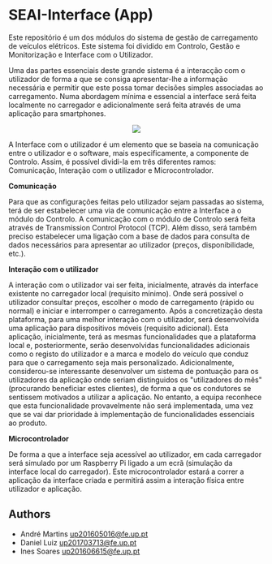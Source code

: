# SEAI-Interface (App)

Este repositório é um dos módulos do sistema de gestão de carregamento de veículos elétricos. Este sistema foi dividido em Controlo, Gestão e Monitorização e Interface com o Utilizador.

Uma das partes essenciais deste grande sistema é a interacção com o utilizador de forma a que se consiga apresentar-lhe a informação necessária e permitir que este possa tomar decisões simples associadas ao carregamento. Numa abordagem mínima e essencial a interface será feita localmente no carregador e adicionalmente será feita através de uma aplicação para smartphones.

<p align="center">
  <img src="https://github.com/up201606615/SEAI-Interface/blob/main/Design/SBS-Interface.png">
</p>

A Interface com o utilizador é um elemento que se baseia na comunicação entre o utilizador e o software, mais especificamente, a componente de Controlo. Assim, é possível dividi-la em três diferentes ramos: Comunicação, Interação com o utilizador e Microcontrolador.

**Comunicação**

Para que as configurações feitas pelo utilizador sejam passadas ao sistema, terá de ser estabelecer uma via de comunicação entre a Interface a o módulo do Controlo. A comunicação com o módulo de Controlo será feita através de Transmission Control Protocol (TCP). Além disso, será também preciso estabelecer uma ligação com a base de dados para consulta de dados necessários para apresentar ao utilizador (preços, disponibilidade, etc.).

**Interação com o utilizador**

A interação com o utilizador vai ser feita, inicialmente, através da interface existente no carregador local (requisito mínimo). Onde será possível o utilizador consultar preços, escolher o modo de carregamento (rápido ou normal) e iniciar e interromper o carregamento. Após a concretização desta plataforma, para uma melhor interação com o utilizador, será desenvolvida uma aplicação para dispositivos móveis (requisito adicional). Esta aplicação, inicialmente, terá as mesmas funcionalidades que a plataforma local e, posteriormente, serão desenvolvidas funcionalidades adicionais como o registo do utilizador e a marca e modelo do veículo que conduz para que o carregamento seja mais personalizado. Adicionalmente, considerou-se interessante desenvolver um sistema de pontuação para os utilizadores da aplicação onde seriam distinguidos os "utilizadores do mês" (procurando beneficiar estes clientes), de forma a que os condutores se sentissem motivados a utilizar a aplicação. No entanto, a equipa reconhece que esta funcionalidade provavelmente não será implementada, uma vez que se vai dar prioridade à implementação de funcionalidades essenciais ao produto.

**Microcontrolador**

De forma a que a interface seja acessível ao utilizador, em cada carregador será simulado por um Raspberry Pi ligado a um ecrã (simulação da interface local do carregador). Este microcontrolador estará a correr a aplicação da interface criada e permitirá assim a interação física entre utilizador e aplicação.

## Authors
* André Martins up201605016@fe.up.pt
* Daniel Luiz up201703713@fe.up.pt
* Ines Soares up201606615@fe.up.pt
